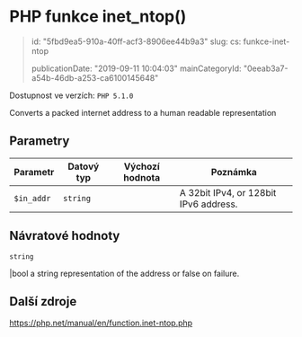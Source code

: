 PHP funkce inet_ntop()
======================

> id: "5fbd9ea5-910a-40ff-acf3-8906ee44b9a3"
> slug:
> 	cs: funkce-inet-ntop
> 
> publicationDate: "2019-09-11 10:04:03"
> mainCategoryId: "0eeab3a7-a54b-46db-a253-ca6100145648"

Dostupnost ve verzích: `PHP 5.1.0`

Converts a packed internet address to a human readable representation


Parametry
--------------

| Parametr | Datový typ | Výchozí hodnota | Poznámka |
|-----|-----|-----|-----|
| `$in_addr` | `string` |  | A 32bit IPv4, or 128bit IPv6 address. |


Návratové hodnoty
----------------

`string`

|bool a string representation of the address or false on failure.

Další zdroje
------------

https://php.net/manual/en/function.inet-ntop.php
